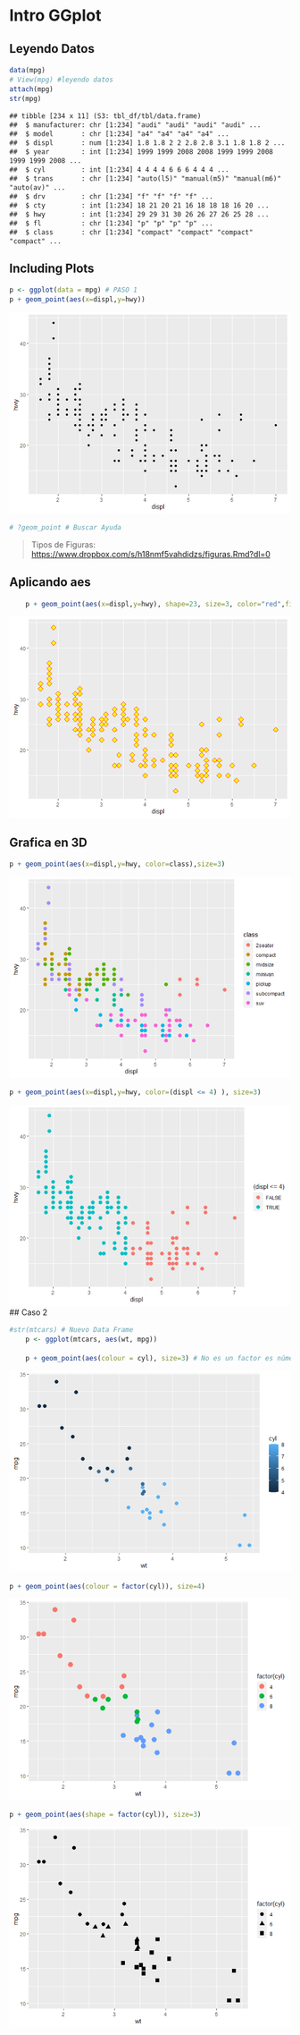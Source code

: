 Intro GGplot
================

## Leyendo Datos

``` r
data(mpg)
# View(mpg) #leyendo datos
attach(mpg)
str(mpg)
```

    ## tibble [234 x 11] (S3: tbl_df/tbl/data.frame)
    ##  $ manufacturer: chr [1:234] "audi" "audi" "audi" "audi" ...
    ##  $ model       : chr [1:234] "a4" "a4" "a4" "a4" ...
    ##  $ displ       : num [1:234] 1.8 1.8 2 2 2.8 2.8 3.1 1.8 1.8 2 ...
    ##  $ year        : int [1:234] 1999 1999 2008 2008 1999 1999 2008 1999 1999 2008 ...
    ##  $ cyl         : int [1:234] 4 4 4 4 6 6 6 4 4 4 ...
    ##  $ trans       : chr [1:234] "auto(l5)" "manual(m5)" "manual(m6)" "auto(av)" ...
    ##  $ drv         : chr [1:234] "f" "f" "f" "f" ...
    ##  $ cty         : int [1:234] 18 21 20 21 16 18 18 18 16 20 ...
    ##  $ hwy         : int [1:234] 29 29 31 30 26 26 27 26 25 28 ...
    ##  $ fl          : chr [1:234] "p" "p" "p" "p" ...
    ##  $ class       : chr [1:234] "compact" "compact" "compact" "compact" ...

## Including Plots

``` r
p <- ggplot(data = mpg) # PASO 1
p + geom_point(aes(x=displ,y=hwy))
```

![](README_files/figure-gfm/unnamed-chunk-1-1.png)<!-- -->

``` r
# ?geom_point # Buscar Ayuda
```

> Tipos de Figuras:
> <https://www.dropbox.com/s/h18nmf5vahdidzs/figuras.Rmd?dl=0>

## Aplicando aes

``` r
    p + geom_point(aes(x=displ,y=hwy), shape=23, size=3, color="red",fill="yellow")
```

![](README_files/figure-gfm/unnamed-chunk-2-1.png)<!-- -->

## Grafica en 3D

``` r
p + geom_point(aes(x=displ,y=hwy, color=class),size=3)
```

![](README_files/figure-gfm/3d%20class-1.png)<!-- -->

``` r
p + geom_point(aes(x=displ,y=hwy, color=(displ <= 4) ), size=3)
```

![](README_files/figure-gfm/3d-class-1.png)<!-- --> \#\# Caso 2

``` r
#str(mtcars) # Nuevo Data Frame
    p <- ggplot(mtcars, aes(wt, mpg))
 
    p + geom_point(aes(colour = cyl), size=3) # No es un factor es número
```

![](README_files/figure-gfm/unnamed-chunk-3-1.png)<!-- -->

``` r
p + geom_point(aes(colour = factor(cyl)), size=4)
```

![](README_files/figure-gfm/unnamed-chunk-4-1.png)<!-- -->

``` r
p + geom_point(aes(shape = factor(cyl)), size=3)
```

![](README_files/figure-gfm/unnamed-chunk-5-1.png)<!-- -->

